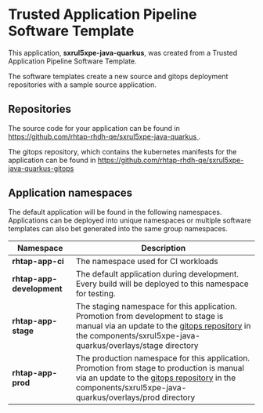 # Trusted Application Pipeline Software Template

This application, **sxrul5xpe-java-quarkus**, was created from a Trusted Application Pipeline Software Template.

The software templates create a new source and gitops deployment repositories with a sample source application. 

## Repositories

The source code for your application can be found in [https://github.com/rhtap-rhdh-qe/sxrul5xpe-java-quarkus ](https://github.com/rhtap-rhdh-qe/sxrul5xpe-java-quarkus ).
 
The gitops repository, which contains the kubernetes manifests for the application can be found in 
[https://github.com/rhtap-rhdh-qe/sxrul5xpe-java-quarkus-gitops ](https://github.com/rhtap-rhdh-qe/sxrul5xpe-java-quarkus-gitops ) 

## Application namespaces 

The default application will be found in the following namespaces. Applications can be deployed into unique namespaces or multiple software templates can also bet generated into the same group namespaces.  

|  Namespace   |  Description   |  
| -------- | -------- |
| **rhtap-app-ci** | The namespace used for CI workloads |
| **rhtap-app-development** | The default application during development. Every build will be deployed to this namespace for testing. |
| **rhtap-app-stage** | The staging namespace for this application. Promotion from development to stage is manual via an update to the [gitops repository](https://github.com/rhtap-rhdh-qe/sxrul5xpe-java-quarkus-gitops ) in the components/sxrul5xpe-java-quarkus/overlays/stage directory |
| **rhtap-app-prod** | The production namespace for this application. Promotion from stage to production is manual via an update to the [gitops repository](https://github.com/rhtap-rhdh-qe/sxrul5xpe-java-quarkus-gitops ) in the components/sxrul5xpe-java-quarkus/overlays/prod directory |